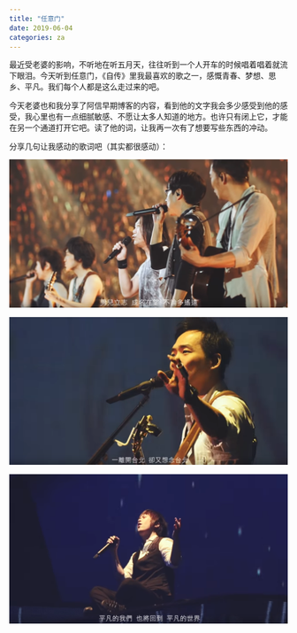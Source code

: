 ```yaml
---
title: "任意门"
date: 2019-06-04
categories: za
---
```


最近受老婆的影响，不听地在听五月天，往往听到一个人开车的时候唱着唱着就流下眼泪。今天听到任意门，《自传》里我最喜欢的歌之一，感慨青春、梦想、思乡、平凡。我们每个人都是这么走过来的吧。

今天老婆也和我分享了阿信早期博客的内容，看到他的文字我会多少感受到他的感受，我心里也有一点细腻敏感、不愿让太多人知道的地方。也许只有闭上它，才能在另一个通道打开它吧。读了他的词，让我再一次有了想要写些东西的冲动。

分享几句让我感动的歌词吧（其实都很感动）：

![pycharm-indexing](/assets/img/2019-06-04-任意门/1.png)

![pycharm-indexing](/assets/img/2019-06-04-任意门/2.png)

![pycharm-indexing](/assets/img/2019-06-04-任意门/3.png)